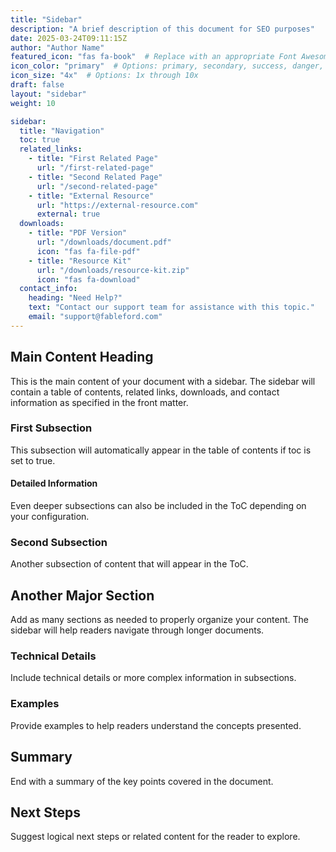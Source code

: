 ```yaml
---
title: "Sidebar"
description: "A brief description of this document for SEO purposes"
date: 2025-03-24T09:11:15Z
author: "Author Name"
featured_icon: "fas fa-book"  # Replace with an appropriate Font Awesome icon
icon_color: "primary"  # Options: primary, secondary, success, danger, warning, info
icon_size: "4x"  # Options: 1x through 10x
draft: false
layout: "sidebar"
weight: 10

sidebar:
  title: "Navigation"
  toc: true
  related_links:
    - title: "First Related Page"
      url: "/first-related-page"
    - title: "Second Related Page"
      url: "/second-related-page"
    - title: "External Resource"
      url: "https://external-resource.com"
      external: true
  downloads:
    - title: "PDF Version"
      url: "/downloads/document.pdf"
      icon: "fas fa-file-pdf"
    - title: "Resource Kit"
      url: "/downloads/resource-kit.zip"
      icon: "fas fa-download"
  contact_info:
    heading: "Need Help?"
    text: "Contact our support team for assistance with this topic."
    email: "support@fableford.com"
---
```


## Main Content Heading

This is the main content of your document with a sidebar. The sidebar will contain a table of contents, related links, downloads, and contact information as specified in the front matter.

### First Subsection

This subsection will automatically appear in the table of contents if toc is set to true.

#### Detailed Information

Even deeper subsections can also be included in the ToC depending on your configuration.

### Second Subsection

Another subsection of content that will appear in the ToC.

## Another Major Section

Add as many sections as needed to properly organize your content. The sidebar will help readers navigate through longer documents.

### Technical Details

Include technical details or more complex information in subsections.

### Examples

Provide examples to help readers understand the concepts presented.

## Summary

End with a summary of the key points covered in the document.

## Next Steps

Suggest logical next steps or related content for the reader to explore.